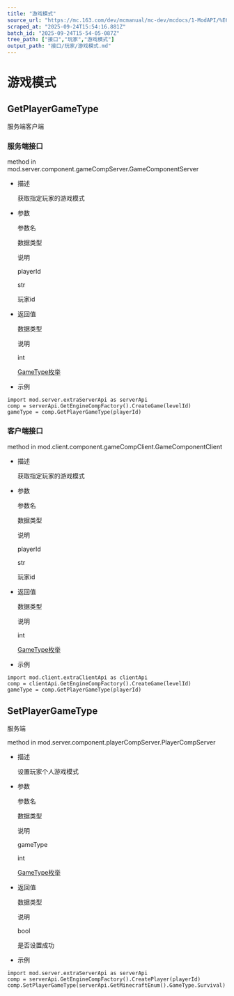 ```yaml
---
title: "游戏模式"
source_url: "https://mc.163.com/dev/mcmanual/mc-dev/mcdocs/1-ModAPI/%E6%8E%A5%E5%8F%A3/%E7%8E%A9%E5%AE%B6/%E6%B8%B8%E6%88%8F%E6%A8%A1%E5%BC%8F.html"
scraped_at: "2025-09-24T15:54:16.881Z"
batch_id: "2025-09-24T15-54-05-087Z"
tree_path: ["接口","玩家","游戏模式"]
output_path: "接口/玩家/游戏模式.md"
---
```


#  游戏模式

##  GetPlayerGameType

服务端客户端

###  服务端接口

method in mod.server.component.gameCompServer.GameComponentServer

*   描述
    
    获取指定玩家的游戏模式
    
*   参数
    
    参数名
    
    数据类型
    
    说明
    
    playerId
    
    str
    
    玩家id
    
*   返回值
    
    数据类型
    
    说明
    
    int
    
    [GameType枚举](/枚举值/GameType)
    
*   示例
    

```
import mod.server.extraServerApi as serverApi
comp = serverApi.GetEngineCompFactory().CreateGame(levelId)
gameType = comp.GetPlayerGameType(playerId)

```

###  客户端接口

method in mod.client.component.gameCompClient.GameComponentClient

*   描述
    
    获取指定玩家的游戏模式
    
*   参数
    
    参数名
    
    数据类型
    
    说明
    
    playerId
    
    str
    
    玩家id
    
*   返回值
    
    数据类型
    
    说明
    
    int
    
    [GameType枚举](/枚举值/GameType)
    
*   示例
    

```
import mod.client.extraClientApi as clientApi
comp = clientApi.GetEngineCompFactory().CreateGame(levelId)
gameType = comp.GetPlayerGameType(playerId)

```

##  SetPlayerGameType

服务端

method in mod.server.component.playerCompServer.PlayerCompServer

*   描述
    
    设置玩家个人游戏模式
    
*   参数
    
    参数名
    
    数据类型
    
    说明
    
    gameType
    
    int
    
    [GameType枚举](/枚举值/GameType)
    
*   返回值
    
    数据类型
    
    说明
    
    bool
    
    是否设置成功
    
*   示例
    

```
import mod.server.extraServerApi as serverApi
comp = serverApi.GetEngineCompFactory().CreatePlayer(playerId)
comp.SetPlayerGameType(serverApi.GetMinecraftEnum().GameType.Survival)

```